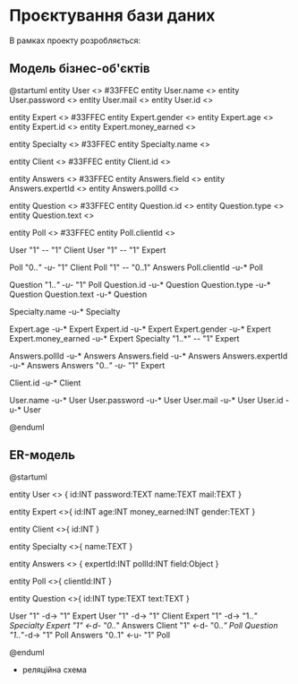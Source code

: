 # Проєктування бази даних

В рамках проекту розробляється: 

## Модель бізнес-об'єктів 

@startuml
entity User <<ENTITY>> #33FFEC
entity User.name <<TEXT>>
entity User.password <<TEXT>>
entity User.mail <<TEXT>>
entity User.id <<NUMBER>>

entity Expert <<ENTITY>> #33FFEC
entity Expert.gender <<TEXT>>
entity Expert.age <<NUMBER>>
entity Expert.id <<NUMBER>>
entity Expert.money_earned <<NUMBER>>

entity Specialty <<ENTITY>> #33FFEC
entity Specialty.name <<TEXT>> 

entity Client <<ENTITY>> #33FFEC
entity Client.id <<NUMBER>>

entity Answers <<ENTITY>> #33FFEC
entity Answers.field <<OBJECT>>
entity Answers.expertId <<NUMBER>>
entity Answers.pollId <<NUMBER>>

entity Question <<ENTITY>> #33FFEC
entity Question.id <<NUMBER>>
entity Question.type <<TEXT>>
entity Question.text <<TEXT>>

entity Poll <<ENTITY>> #33FFEC
entity Poll.clientId <<NUMBER>>

User "1" -- "1" Client
User "1" -- "1" Expert

Poll "0..*" -u-* "1" Client
Poll "1" -- "0..1" Answers
Poll.clientId -u-* Poll

Question "1..*" -u-* "1" Poll
Question.id -u-* Question
Question.type -u-* Question 
Question.text -u-* Question 

Specialty.name -u-* Specialty

Expert.age -u-* Expert
Expert.id -u-* Expert
Expert.gender -u-* Expert
Expert.money_earned -u-* Expert
Specialty "1..*" -- "1" Expert

Answers.pollId -u-* Answers
Answers.field -u-* Answers
Answers.expertId -u-* Answers
Answers "0..*" -u-* "1" Expert

Client.id -u-* Client

User.name -u-* User 
User.password -u-* User
User.mail -u-* User
User.id -u-* User

@enduml

## ER-модель

@startuml

  entity User <<ENTITY>> {
    id:INT
    password:TEXT
    name:TEXT
    mail:TEXT
  }
  
  entity Expert <<ENTITY>>{
    id:INT
    age:INT
    money_earned:INT
    gender:TEXT
  }

  entity Client <<ENTITY>>{
    id:INT
  }

  entity Specialty <<ENTITY>>{
    name:TEXT
  }

  entity Answers <<ENTITY>> {
    expertId:INT
    pollId:INT
    field:Object
  }
  
  entity Poll <<ENTITY>>{
    clientId:INT
  }
  
  entity Question <<ENTITY>>{
    id:INT
    type:TEXT
    text:TEXT
  }


  User "1" -d-> "1" Expert
  User "1" -d-> "1" Client
  Expert "1" -d-> "1..*" Specialty
  Expert "1" <-d- "0..*" Answers
  Client "1" <-d- "0..*" Poll
  Question "1..*"-d-> "1" Poll
  Answers "0..1" <-u- "1" Poll
  
@enduml

- реляційна схема

